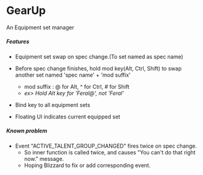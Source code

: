 # GearUp 

An Equipment set manager

##### Features

* Equipment set swap on spec change.(To set named as spec name)

* Before spec change finishes, hold mod key(Alt, Ctrl, Shift) to swap another set named 'spec name' + 'mod suffix'
  * mod suffix : @ for Alt, ^ for Ctrl, # for Shift
  * _ex> Hold Alt key for 'Feral@', not 'Feral'_

* Bind key to all equipment sets

* Floating UI indicates current equipped set

##### Known problem

* Event "ACTIVE_TALENT_GROUP_CHANGED" fires twice on spec change.
  * So inner function is called twice, and causes "You can't do that right now." message.
  * Hoping Blizzard to fix or add corresponding event.

